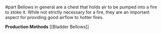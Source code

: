 #part
Bellows in general are a chest that holds air to be pumped into a fire to stoke it. While not strictly necessary for a fire, they are an important aspect for providing good airflow to hotter fires.

**Production Methods**
[[Bladder Bellows]]